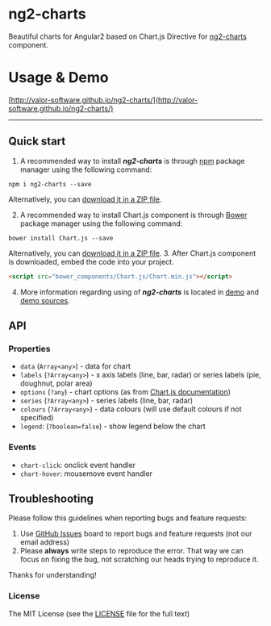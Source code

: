 # ng2-charts
Beautiful charts for Angular2 based on Chart.js
Directive for [ng2-charts](https://github.com/valor-software/ng2-charts) component.


# Usage & Demo
[http://valor-software.github.io/ng2-charts/](http://valor-software.github.io/ng2-charts/)


- - -

## Quick start

1. A recommended way to install ***ng2-charts*** is through [npm](https://www.npmjs.com/search?q=ng2-charts) package manager using the following command:

  `npm i ng2-charts --save`

  Alternatively, you can [download it in a ZIP file](https://github.com/valor-software/ng2-charts/archive/master.zip).

2. A recommended way to install Chart.js component is through [Bower](http://bower.io/search/?q=chartjs) package manager using the following command:

  `bower install Chart.js --save`

  Alternatively, you can [download it in a ZIP file](https://github.com/nnnick/Chart.js/archive/master.zip).
3. After Chart.js component is downloaded, embed the code into your project.

  ```html
  <script src="bower_components/Chart.js/Chart.min.js"></script>
  ```

4. More information regarding using of ***ng2-charts*** is located in
  [demo](http://valor-software.github.io/ng2-charts/) and [demo sources](https://github.com/valor-software/ng2-charts/tree/master/demo).

## API

### Properties

- `data` (`Array<any>`) - data for chart
- `labels` (`?Array<any>`) - x axis labels (line, bar, radar) or series labels (pie, doughnut, polar area)
- `options` (`?any`) - chart options (as from [Chart.js documentation](http://www.chartjs.org/docs/))
- `series` (`?Array<any>`) - series labels (line, bar, radar)
- `colours` (`?Array<any>`) - data colours (will use default colours if not specified)
- `legend`: (`?boolean=false`) - show legend below the chart

### Events

- `chart-click`: onclick event handler
- `chart-hover`: mousemove event handler


## Troubleshooting

Please follow this guidelines when reporting bugs and feature requests:

1. Use [GitHub Issues](https://github.com/valor-software/ng2-charts/issues) board to report bugs and feature requests (not our email address)
2. Please **always** write steps to reproduce the error. That way we can focus on fixing the bug, not scratching our heads trying to reproduce it.

Thanks for understanding!

### License

The MIT License (see the [LICENSE](https://github.com/valor-software/ng2-charts/blob/master/LICENSE) file for the full text)